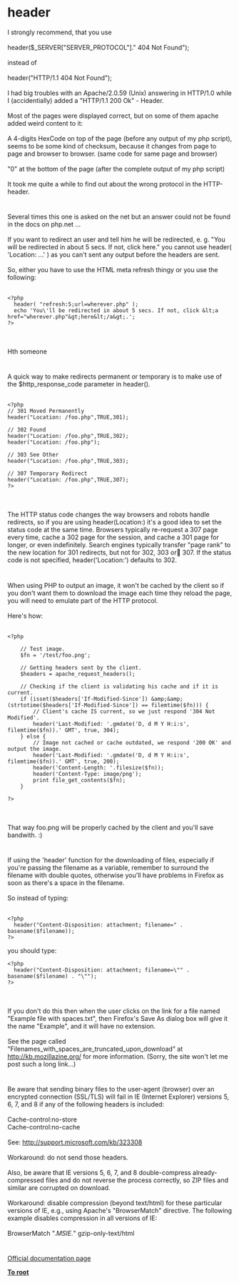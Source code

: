 # header



I strongly recommend, that you use<br><br>header($_SERVER["SERVER_PROTOCOL"]." 404 Not Found");<br><br>instead of <br><br>header("HTTP/1.1 404 Not Found");<br><br>I had big troubles with an Apache/2.0.59 (Unix) answering in HTTP/1.0 while I (accidentially) added a "HTTP/1.1 200 Ok" - Header.<br><br>Most of the pages were displayed correct, but on some of them apache added weird content to it:<br><br>A 4-digits HexCode on top of the page (before any output of my php script), seems to be some kind of checksum, because it changes from page to page and browser to browser. (same code for same page and browser)<br><br>"0" at the bottom of the page (after the complete output of my php script) <br><br>It took me quite a while to find out about the wrong protocol in the HTTP-header.  

#

Several times this one is asked on the net but an answer could not be found in the docs on php.net ...<br><br>If you want to redirect an user and tell him he will be redirected, e. g. "You will be redirected in about 5 secs. If not, click here." you cannot use header( &apos;Location: ...&apos; ) as you can&apos;t sent any output before the headers are sent.<br><br>So, either you have to use the HTML meta refresh thingy or you use the following:<br><br>

```
<?php
  header( "refresh:5;url=wherever.php" );
  echo 'You\'ll be redirected in about 5 secs. If not, click &lt;a href="wherever.php"&gt;here&lt;/a&gt;.';
?>
```
<br><br>Hth someone  

#

A quick way to make redirects permanent or temporary is to make use of the $http_response_code parameter in header().<br><br>

```
<?php
// 301 Moved Permanently
header("Location: /foo.php",TRUE,301);

// 302 Found
header("Location: /foo.php",TRUE,302);
header("Location: /foo.php");

// 303 See Other
header("Location: /foo.php",TRUE,303);

// 307 Temporary Redirect
header("Location: /foo.php",TRUE,307);
?>
```
<br><br>The HTTP status code changes the way browsers and robots handle redirects, so if you are using header(Location:) it&apos;s a good idea to set the status code at the same time.  Browsers typically re-request a 307 page every time, cache a 302 page for the session, and cache a 301 page for longer, or even indefinitely.  Search engines typically transfer "page rank" to the new location for 301 redirects, but not for 302, 303 or 307. If the status code is not specified, header(&apos;Location:&apos;) defaults to 302.  

#

When using PHP to output an image, it won&apos;t be cached by the client so if you don&apos;t want them to download the image each time they reload the page, you will need to emulate part of the HTTP protocol.<br><br>Here&apos;s how:<br><br>

```
<?php

    // Test image.
    $fn = '/test/foo.png';

    // Getting headers sent by the client.
    $headers = apache_request_headers(); 

    // Checking if the client is validating his cache and if it is current.
    if (isset($headers['If-Modified-Since']) &amp;&amp; (strtotime($headers['If-Modified-Since']) == filemtime($fn))) {
        // Client's cache IS current, so we just respond '304 Not Modified'.
        header('Last-Modified: '.gmdate('D, d M Y H:i:s', filemtime($fn)).' GMT', true, 304);
    } else {
        // Image not cached or cache outdated, we respond '200 OK' and output the image.
        header('Last-Modified: '.gmdate('D, d M Y H:i:s', filemtime($fn)).' GMT', true, 200);
        header('Content-Length: '.filesize($fn));
        header('Content-Type: image/png');
        print file_get_contents($fn);
    }

?>
```
<br><br>That way foo.png will be properly cached by the client and you&apos;ll save bandwith. :)  

#

If using the &apos;header&apos; function for the downloading of files, especially if you&apos;re passing the filename as a variable, remember to surround the filename with double quotes, otherwise you&apos;ll have problems in Firefox as soon as there&apos;s a space in the filename.<br><br>So instead of typing:<br><br>

```
<?php
  header("Content-Disposition: attachment; filename=" . basename($filename));
?>
```


you should type:



```
<?php
  header("Content-Disposition: attachment; filename=\"" . basename($filename) . "\"");
?>
```
<br><br>If you don&apos;t do this then when the user clicks on the link for a file named "Example file with spaces.txt", then Firefox&apos;s Save As dialog box will give it the name "Example", and it will have no extension.<br><br>See the page called "Filenames_with_spaces_are_truncated_upon_download" at <br>http://kb.mozillazine.org/ for more information. (Sorry, the site won&apos;t let me post such a long link...)  

#

Be aware that sending binary files to the user-agent (browser) over an encrypted connection (SSL/TLS) will fail in IE (Internet Explorer) versions 5, 6, 7, and 8 if any of the following headers is included:<br><br>Cache-control:no-store<br>Cache-control:no-cache<br><br>See: http://support.microsoft.com/kb/323308<br><br>Workaround: do not send those headers.<br><br>Also, be aware that IE versions 5, 6, 7, and 8 double-compress already-compressed files and do not reverse the process correctly, so ZIP files and similar are corrupted on download.<br><br>Workaround: disable compression (beyond text/html) for these particular versions of IE, e.g., using Apache&apos;s "BrowserMatch" directive. The following example disables compression in all versions of IE:<br><br>BrowserMatch ".*MSIE.*" gzip-only-text/html  

#

[Official documentation page](https://www.php.net/manual/en/function.header.php)

**[To root](/README.md)**
